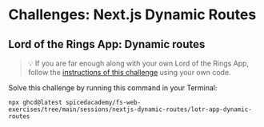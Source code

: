 # Challenges: Next.js Dynamic Routes

## Lord of the Rings App: Dynamic routes

> 💡 If you are far enough along with your own Lord of the Rings App, follow the
> [instructions of this challenge](https://github.com/spicedacademy/fs-web-exercises/tree/main/sessions/nextjs-dynamic-routes/lotr-app-dynamic-routes#readme)
> using your own code.

Solve this challenge by running this command in your Terminal:

```
npx ghcd@latest spicedacademy/fs-web-exercises/tree/main/sessions/nextjs-dynamic-routes/lotr-app-dynamic-routes
```
